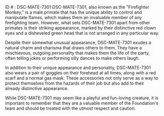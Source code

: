 ID # : DSC-MATE-7301
DSC-MATE-7301, also known as the "Firefighter Monkey," is a male primate that has the unique ability to control and manipulate flames, which makes them an invaluable member of any firefighting team. However, what sets DSC-MATE-7301 apart from other primates is their striking appearance, marked by their distinctive red clown eyes and a disheveled green head that is not arranged in any particular way. 

Despite their somewhat unusual appearance, DSC-MATE-7301 exudes a natural charm and charisma that draws others to them. They have a mischievous, outgoing personality that makes them the life of the party, often telling jokes or performing silly dances to make others laugh. 

In addition to their unique appearance and personality, DSC-MATE-7301 also wears a pair of goggles on their forehead at all times, along with a red scarf and a normal gas mask. These accessories not only serve as a way to protect themselves from the hazards of their job but also add to their already distinctive appearance. 

While DSC-MATE-7301 may seem like a playful and fun-loving creature, it is important to remember that they are a valuable member of the Foundation's team and should be treated with the utmost respect and caution.